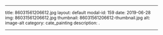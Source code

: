 
---
title: 86031561206612.jpg
layout: default
modal-id: 159
date: 2019-06-28
img: 86031561206612.jpg
thumbnail: 86031561206612-thumbnail.jpg
alt: image-alt
category: cate_painting
description: .

---
